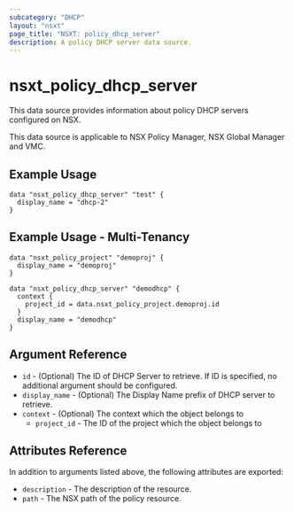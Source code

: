 ```yaml
---
subcategory: "DHCP"
layout: "nsxt"
page_title: "NSXT: policy_dhcp_server"
description: A policy DHCP server data source.
---
```


# nsxt_policy_dhcp_server

This data source provides information about policy DHCP servers configured on NSX.

This data source is applicable to NSX Policy Manager, NSX Global Manager and VMC.

## Example Usage

```hcl
data "nsxt_policy_dhcp_server" "test" {
  display_name = "dhcp-2"
}
```

## Example Usage - Multi-Tenancy

```hcl
data "nsxt_policy_project" "demoproj" {
  display_name = "demoproj"
}

data "nsxt_policy_dhcp_server" "demodhcp" {
  context {
    project_id = data.nsxt_policy_project.demoproj.id
  }
  display_name = "demodhcp"
}
```

## Argument Reference

* `id` - (Optional) The ID of DHCP Server to retrieve. If ID is specified, no additional argument should be configured.
* `display_name` - (Optional) The Display Name prefix of DHCP server to retrieve.
* `context` - (Optional) The context which the object belongs to
    * `project_id` - The ID of the project which the object belongs to

## Attributes Reference

In addition to arguments listed above, the following attributes are exported:

* `description` - The description of the resource.
* `path` - The NSX path of the policy resource.
